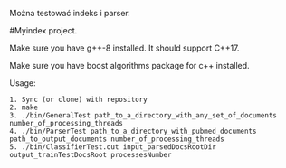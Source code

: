Można testować indeks i parser. 

#Myindex project.

Make sure you have g++-8 installed. It should support C++17.

Make sure you have boost algorithms package for c++ installed.

Usage:

	1. Sync (or clone) with repository
	2. make
	3. ./bin/GeneralTest path_to_a_directory_with_any_set_of_documents number_of_processing_threads
	4. ./bin/ParserTest path_to_a_directory_with_pubmed_documents path_to_output_documents number_of_processing_threads
	5. ./bin/ClassifierTest.out input_parsedDocsRootDir output_trainTestDocsRoot processesNumber
